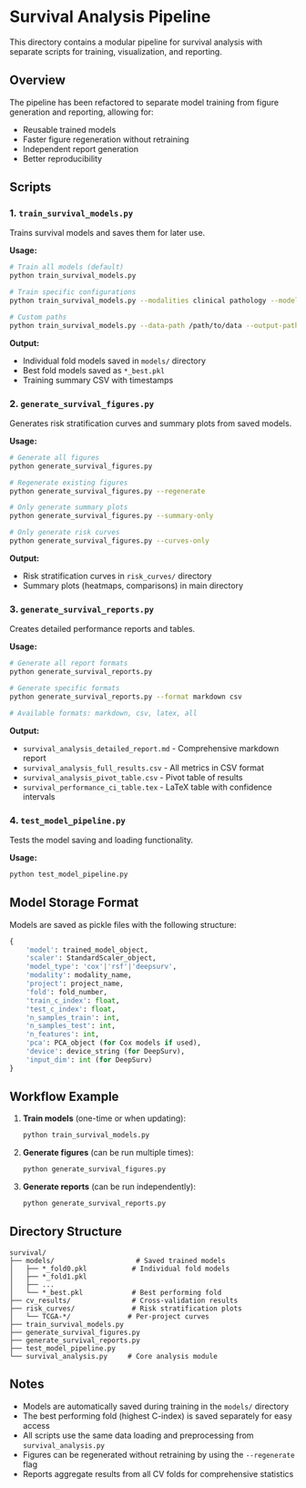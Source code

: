 # Survival Analysis Pipeline

This directory contains a modular pipeline for survival analysis with separate scripts for training, visualization, and reporting.

## Overview

The pipeline has been refactored to separate model training from figure generation and reporting, allowing for:
- Reusable trained models
- Faster figure regeneration without retraining
- Independent report generation
- Better reproducibility

## Scripts

### 1. `train_survival_models.py`
Trains survival models and saves them for later use.

**Usage:**
```bash
# Train all models (default)
python train_survival_models.py

# Train specific configurations
python train_survival_models.py --modalities clinical pathology --models cox rsf --projects TCGA-BLCA TCGA-KIRC

# Custom paths
python train_survival_models.py --data-path /path/to/data --output-path /path/to/output
```

**Output:**
- Individual fold models saved in `models/` directory
- Best fold models saved as `*_best.pkl`
- Training summary CSV with timestamps

### 2. `generate_survival_figures.py`
Generates risk stratification curves and summary plots from saved models.

**Usage:**
```bash
# Generate all figures
python generate_survival_figures.py

# Regenerate existing figures
python generate_survival_figures.py --regenerate

# Only generate summary plots
python generate_survival_figures.py --summary-only

# Only generate risk curves
python generate_survival_figures.py --curves-only
```

**Output:**
- Risk stratification curves in `risk_curves/` directory
- Summary plots (heatmaps, comparisons) in main directory

### 3. `generate_survival_reports.py`
Creates detailed performance reports and tables.

**Usage:**
```bash
# Generate all report formats
python generate_survival_reports.py

# Generate specific formats
python generate_survival_reports.py --format markdown csv

# Available formats: markdown, csv, latex, all
```

**Output:**
- `survival_analysis_detailed_report.md` - Comprehensive markdown report
- `survival_analysis_full_results.csv` - All metrics in CSV format
- `survival_analysis_pivot_table.csv` - Pivot table of results
- `survival_performance_ci_table.tex` - LaTeX table with confidence intervals

### 4. `test_model_pipeline.py`
Tests the model saving and loading functionality.

**Usage:**
```bash
python test_model_pipeline.py
```

## Model Storage Format

Models are saved as pickle files with the following structure:
```python
{
    'model': trained_model_object,
    'scaler': StandardScaler_object,
    'model_type': 'cox'|'rsf'|'deepsurv',
    'modality': modality_name,
    'project': project_name,
    'fold': fold_number,
    'train_c_index': float,
    'test_c_index': float,
    'n_samples_train': int,
    'n_samples_test': int,
    'n_features': int,
    'pca': PCA_object (for Cox models if used),
    'device': device_string (for DeepSurv),
    'input_dim': int (for DeepSurv)
}
```

## Workflow Example

1. **Train models** (one-time or when updating):
   ```bash
   python train_survival_models.py
   ```

2. **Generate figures** (can be run multiple times):
   ```bash
   python generate_survival_figures.py
   ```

3. **Generate reports** (can be run independently):
   ```bash
   python generate_survival_reports.py
   ```

## Directory Structure

```
survival/
├── models/                    # Saved trained models
│   ├── *_fold0.pkl           # Individual fold models
│   ├── *_fold1.pkl
│   ├── ...
│   └── *_best.pkl            # Best performing fold
├── cv_results/               # Cross-validation results
├── risk_curves/              # Risk stratification plots
│   └── TCGA-*/              # Per-project curves
├── train_survival_models.py
├── generate_survival_figures.py
├── generate_survival_reports.py
├── test_model_pipeline.py
└── survival_analysis.py     # Core analysis module
```

## Notes

- Models are automatically saved during training in the `models/` directory
- The best performing fold (highest C-index) is saved separately for easy access
- All scripts use the same data loading and preprocessing from `survival_analysis.py`
- Figures can be regenerated without retraining by using the `--regenerate` flag
- Reports aggregate results from all CV folds for comprehensive statistics